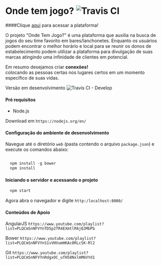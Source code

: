 # Onde tem jogo? ![Travis CI](https://travis-ci.org/ondetemjogo/frontend.svg?branch=master)


####Clique <a href="https://ondetemjogo.herokuapp.com/" target="_blank">aqui</a> para acessar a plataforma!

O projeto "Onde Tem Jogo?" é uma plataforma que auxilia na busca de jogos do seu time favorito em bares/lanchonetes.
Enquanto os usuários podem encontrar o melhor horário e local para se reunir os donos de estabelecimento podem utilizar a plataforma para divulgação de suas marcas atingindo uma infinidade de clientes em potencial.

Em resumo desejamos criar **conexões!**     
colocando as pessoas certas nos lugares certos em um momento específico de suas vidas.

Versão em desenvolvimento ![Travis CI - Develop](https://travis-ci.org/ondetemjogo/frontend.svg?branch=develop)

#### Pré requisitos

* Node.js

Download em `https://nodejs.org/en/`

#### Configuração do ambiente de desenvolvimento

Navegue até o diretório `web` (pasta contendo o arquivo `package.json`) e execute os comandos abaixo:

```JavaScript

  npm install -g bower
  npm install

```

#### Iniciando o servidor e acessando o projeto

```JavaScript
  npm start
```

Agora abra o navegador e digite `http:/localhost:8000/`

#### Conteúdos de Apoio

AngularJS `https://www.youtube.com/playlist?list=PLQCmSnNFVYnTD5p2fR4EXmtlR6jQJMbPb`

Bower `https://www.youtube.com/playlist?list=PLQCmSnNFVYnS1vVHVumHKAc8RLcSK-Rl2`

Git `https://www.youtube.com/playlist?list=PLQCmSnNFVYnRdgxOC_ufH58NxlmM6VYd1`
